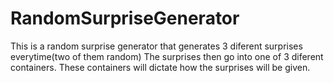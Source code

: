 # RandomSurpriseGenerator


This is a random surprise generator that generates 3 diferent surprises everytime(two of them random)
The surprises then go into one of 3 diferent containers. These containers will dictate how the surprises will be given.
